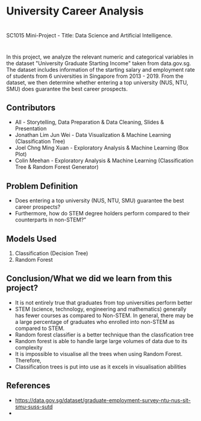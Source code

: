 # University Career Analysis

#
SC1015 Mini-Project - Title: Data Science and Artificial Intelligence. 

#
In this project, we analyze the relevant numeric and categorical variables in the dataset "University Graduate Starting Income" taken from data.gov.sg. The dataset includes information of the starting salary and employment rate of students from 6 universities in Singapore from 2013 - 2019. From the dataset, we then determine whether entering a top university (NUS, NTU, SMU) does guarantee the best career prospects.

## Contributors
- All - Storytelling, Data Preparation & Data Cleaning, Slides & Presentation
- Jonathan Lim Jun Wei  - Data Visualization & Machine Learning (Classification Tree)
- Joel Chng Ming Xuan - Exploratory Analysis & Machine Learning (Box Plot)
- Colin Meehan - Exploratory Analysis & Machine Learning (Classification Tree & Random Forest Generator)

## Problem Definition
- Does entering a top university (NUS, NTU, SMU) guarantee the best career prospects? 
- Furthermore, how do STEM degree holders perform compared to their counterparts in non-STEM?”

## Models Used
1. Classification (Decision Tree)
2. Random Forest

## Conclusion/What we did we learn from this project?
- It is not entirely true that graduates from top universities perform better
- STEM (science, technology, engineering and mathematics) generally has fewer courses as compared to Non-STEM. In general, there may be a large percentage of graduates who enrolled into non-STEM as compared to STEM.
- Random forest classifier is a better technique than the classfication tree
- Random forest is able to handle large large volumes of data due to its complexity
- It is impossible to visualise all the trees when using Random Forest. Therefore,
- Classification trees is put into use as it excels in visualisation abilities

## References
- https://data.gov.sg/dataset/graduate-employment-survey-ntu-nus-sit-smu-suss-sutd
- 
